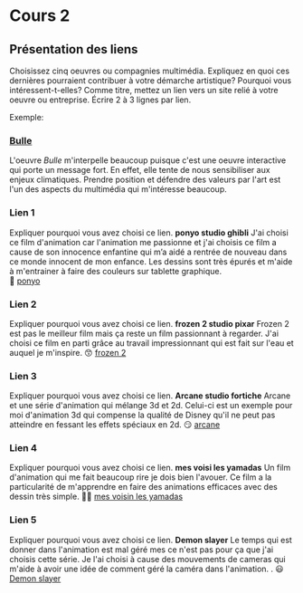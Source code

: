 # Cours 2
## Présentation des liens
Choisissez cinq oeuvres ou compagnies multimédia. Expliquez en quoi ces dernières pourraient contribuer à votre démarche artistique? Pourquoi vous intéressent-t-elles? Comme titre, mettez un lien vers un site relié à votre oeuvre ou entreprise. Écrire 2 à 3 lignes par lien.

Exemple: 
### [Bulle](https://www.onf.ca/interactif/bulle/) 
L'oeuvre *Bulle* m'interpelle beaucoup puisque c'est une oeuvre interactive qui porte un message fort. En effet, elle tente de nous sensibiliser aux enjeux climatiques. Prendre position et défendre des valeurs par l'art est l'un des aspects du multimédia qui m'intéresse beaucoup. 

### Lien 1 
Expliquer pourquoi vous avez choisi ce lien. 
**ponyo studio ghibli**
J'ai choisi ce film d'animation car l'animation me passionne et j'ai choisis ce film a cause de son innocence enfantine qui m’a aidé a rentrée de nouveau dans ce monde innocent de mon enfance. Les dessins sont très épurés et m'aide à m'entrainer à faire des couleurs sur tablette graphique.  
🥲 [ponyo](https://pix-geeks.com/film/ponyo-sur-la-falaise/)
### Lien 2 
Expliquer pourquoi vous avez choisi ce lien.
**frozen 2 studio pixar**
Frozen 2 est pas le meilleur film mais ça reste un film passionnant à regarder. J'ai choisi ce film en parti grâce au travail impressionnant qui est fait sur l'eau et auquel je m'inspire. 😙 [frozen 2](https://www.amazon.ca/-/fr/Kristen-Bell/dp/B081W4YLGN)
### Lien 3 
Expliquer pourquoi vous avez choisi ce lien. 
**Arcane studio fortiche**
Arcane et une série d'animation qui mélange 3d et 2d. Celui-ci est un exemple pour moi d'animation 3d qui compense la qualité de Disney qu'il ne peut pas atteindre en fessant les effets spéciaux en 2d. 😏 [arcane](https://www.netflix.com/ca-fr/title/81435684)
### Lien 4 
Expliquer pourquoi vous avez choisi ce lien.
**mes voisi les yamadas**
Un film d'animation qui me fait beaucoup rire je dois bien l'avouer. Ce film a la particularité de m'apprendre en faire des animations efficaces avec des dessin très simple. 🧑‍🎨 [mes voisin les yamadas](https://www.netflix.com/ca-fr/title/70035035)
### Lien 5 
Expliquer pourquoi vous avez choisi ce lien. 
**Demon slayer**
 Le temps qui est donner dans l'animation est mal géré mes ce n'est pas pour ça que j'ai choisis cette série. Je l'ai choisi à cause des mouvements de cameras qui m'aide à avoir une idée de comment géré la caméra dans l'animation. . 😃 [Demon slayer](https://www.crunchyroll.com/fr/demon-slayer-kimetsu-no-yaiba)
